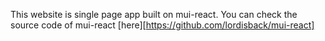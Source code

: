 This website is single page app built on mui-react.
You can check the source code of mui-react [here][https://github.com/lordisback/mui-react]